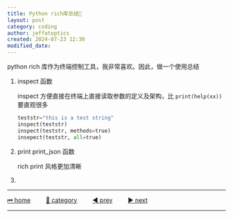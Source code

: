 ```yaml
---
title: Python rich库总结🎽
layout: post
category: coding
author: jeffatoptics
created: 2024-07-23 12:30
modified_date:
---
```


python rich 库作为终端控制工具，我非常喜欢。因此，做一个使用总结

1. inspect 函数

    inspect 方便直接在终端上直接读取参数的定义及架构，比 `print(help(xx))`要直观很多

    ```python
    teststr="this is a test string"
    inspect(teststr)
    inspect(teststr, methods=true)
    insepect(teststr, all=true)
    ```

1. print  print_json 函数

    rich print 风格更加清晰

1. 
---

[⏮ home](../index.md) &nbsp; &nbsp; &nbsp; &nbsp; [🔀 category](../category.md) &nbsp; &nbsp; &nbsp; &nbsp; [◀️ prev](2024-07-21-running-at-sunday.md) &nbsp; &nbsp; &nbsp; &nbsp; [▶️ next]()

---
